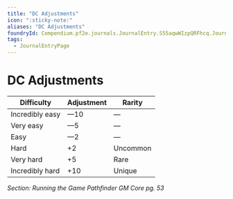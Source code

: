 ```yaml
---
title: "DC Adjustments"
icon: ":sticky-note:"
aliases: "DC Adjustments"
foundryId: Compendium.pf2e.journals.JournalEntry.S55aqwWIzpQRFhcq.JournalEntryPage.7zHsWW9q6YqiMIwy
tags:
  - JournalEntryPage
---
```


# DC Adjustments
  

| Difficulty | Adjustment | Rarity |
| --- | --- | --- |
| Incredibly easy | —10 | — |
| Very easy | —5 | — |
| Easy | —2 | — |
| Hard | +2 | Uncommon |
| Very hard | +5 | Rare |
| Incredibly hard | +10 | Unique |

_Section: Running the Game_ _Pathfinder GM Core pg. 53_
